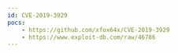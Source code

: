 ```yaml
---
id: CVE-2019-3929
pocs:
    - https://github.com/xfox64x/CVE-2019-3929
    - https://www.exploit-db.com/raw/46786
---
```

